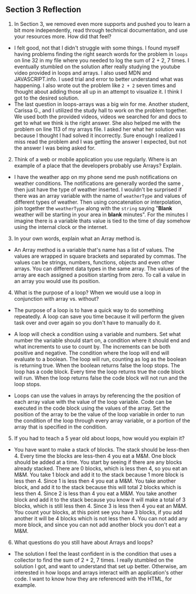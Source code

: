 ## Section 3 Reflection

1. In Section 3, we removed even more supports and pushed you to learn a bit more independently, read through technical documentation, and use your resources more. How did that feel?

* I felt good, not that I didn't struggle with some things. I found myself having problems finding the right search words for the problem in  `loops` on line 32 in my file where you needed to log the sum of 2 + 2, 7 times. I eventually stumbled on the solution after really studying the youtube video provided in loops and arrays. I also used MDN and JAVASCRIPT.info. I used trial and error to better understand what was happening. I also wrote out the problem like `2 + 2` seven times and thought about adding those all up in an attempt to visualize it. I think I got to the desired solution.
* The last question in loops-arrays was a big win for me. Another student, Carissa G., and I utilized the study hall to work on the problem together. We used both the provided videos, videos we searched for and docs to get to what we think is the right answer. She also helped me with the problem on line 113 of my arrays file. I asked her what her solution was because I thought I had solved it incorrectly. Sure enough I realized I miss read the problem and I was getting the answer I expected, but not the answer I was being asked for.

2. Think of a web or mobile application you use regularly. Where is an example of a place that the developers probably use Arrays? Explain.

* I have the weather app on my phone send me push notifications on weather conditions. The notifications are generally worded the same , then just have the type of weather inserted. I wouldn't be surprised if there was an array variable with the name of `weatherType` and values of different types of weather. Then using concatenation or interpolation, join together the `weatherType` along with the `string` saying "**Blank** weather will be starting in your area in **blank** minutes". For the minutes I imagine there is a variable thats value is tied to the time of day somehow using the internal clock or the internet.

3. In your own words, explain what an Array method is.

* An Array method is a variable that's name has a list of values. The values are wrapped in square brackets and separated by commas. The values can be strings, numbers, functions, objects and even other arrays. You can different data types in the same array. The values of the array are each assigned a position starting from zero. To call a value in an array you would use its position.   

4. What is the purpose of a loop? When we would use a loop in conjunction with array vs. without?

* The purpose of a loop is to have a quick way to do something repeatedly. A loop can save you time because it will perform the given task over and over again so you don't have to manually do it.

* A loop will check a condition using a variable and numbers. Set what number the variable should start on, a condition where it should end and what increments to use to count by. The increments can be both positive and negative. The condition where the loop will end will evaluate to a boolean. The loop will run, counting as log as the boolean is returning true. When the boolean returns false the loop stops. The loop has a code block. Every time the loop returns true the code block will run. When the loop returns false the code block will not run and the loop stops.

* Loops can use the values in arrays by referencing the the position of each array value with the value of the loop variable. Code can be executed in the code block using the values of the array. Set the position of the array to be the value of the loop variable in order to run the condition of the loop through every array variable, or a portion of the array that is specified in the condition.

5. If you had to teach a 5 year old about loops, how would you explain it?

* You have want to make a stack of blocks. The stack should be less-then 4. Every time the blocks are less-then 4 you eat a M&M. One block should be added at a time. You start by seeing if there are any blocks already stacked. There are 0 blocks, which is less then 4, so you eat an M&M. You take 1 block and add it to the stack because 1 more block is less then 4. Since 1 is less then 4 you eat a M&M. You take another block, and add it to the stack because this will total 2 blocks which is less then 4. Since 2 is less than 4 you eat a M&M. You take another block and add it to the stack because you know it will make a total of 3 blocks, which is still less then 4. Since 3 is less then 4 you eat an M&M. You count your blocks, at this point see you have 3 blocks, if you add another it will be 4 blocks which is not less then 4. You can not add any more block, and since you can not add another block you don't eat a M&M.

6. What questions do you still have about Arrays and loops?
* The solution I feel the least confident in is the condition that uses a collector to find the sum of 2 + 2, 7 times. I really stumbled on the solution I got, and want to understand that set up better. Otherwise, am interested in how loops and arrays interact with an application's other code. I want to know how they are referenced with the HTML, for example. 
